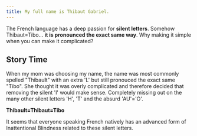 ```yaml
---
title: My full name is Thibaut Gabriel.
---
```




The French language has a deep passion for **silent letters**. Somehow Thibaut=Tibo... **it is pronounced the exact same way**. 
Why making it simple when you can make it complicated? 

## Story Time
When my mom was choosing my name, the name was most commonly spelled "Thibau**l**t" with an extra 'L' but still pronouced the exact same "Tibo". She thought it was overly complicated and therefore decided that removing the silent 'l' would make sense. Completely missing out on the many other silent letters 'H', 'T' and the absurd 'AU'='O'.

**Thibault=Thibaut=Tibo**

It seems that everyone speaking French natively has an advanced form of Inattentional Blindness related to these silent letters. 

